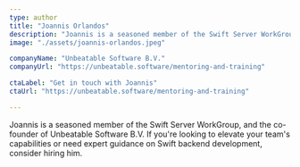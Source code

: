 ```yaml
---
type: author
title: "Joannis Orlandos"
description: "Joannis is a seasoned member of the Swift Server WorkGroup, and the co-founder of Unbeatable Software B.V. If you're looking to elevate your team's capabilities or need expert guidance on Swift backend development, consider hiring him."
image: "./assets/joannis-orlandos.jpeg"

companyName: "Unbeatable Software B.V."
companyUrl: "https://unbeatable.software/mentoring-and-training"

ctaLabel: "Get in touch with Joannis"
ctaUrl: "https://unbeatable.software/mentoring-and-training"

---
```


Joannis is a seasoned member of the Swift Server WorkGroup, and the co-founder of Unbeatable Software B.V. If you're looking to elevate your team's capabilities or need expert guidance on Swift backend development, consider hiring him.
